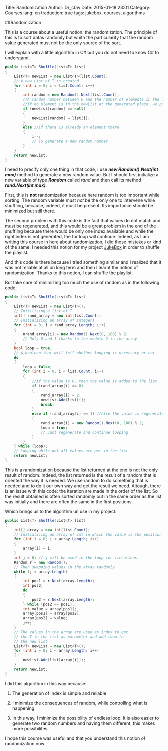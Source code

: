 Title: Randomization
Author: Dr_c0w
Date: 2015-01-18 23:01
Category: Courses
lang: en
traduction: true
tags: jukebox, courses, algorithms

##Randomization

This is a course about a useful notion: the randomization. The principle of
this is to sort datas randomly but whith the particularity that the random
value generated must not be the only source of the sort.

I will explain with a little algorithm in C\# but you do not need to know
C\# to understand.


```csharp
public List<T> Shuffle(List<T> list)
{
	List<T> newList = new List<T>(list.Count); 
	// A new List of T is created
	for (int i = 0; i < list.Count; i++)
	{
		int random = new Random().Next(list.Count); 
		//A random number between 0 and the number of elements in the list is generated
		//If no element is in the newList at the generated place, we put the ith there
		if (newList[random] == null)
		{
			newList[random] = list[i];
		}
		else //if there is already an element there
		{
			i--; 
			// To generate a new random number
		}
	}
	return newList;
}
```

I need to precify only one thing in that code, I use 
***new Random().Next(int max)*** method to generate a new random value. But
I should first initialize a new variable of type ***Random*** called *rand* 
and then call its method ***rand.Next(int max)***.

First, this is **not** randomization because here random is too important
while sorting. The random variable must *not* be the only one to intervene
while shuffling, because, indeed, it must be present. Its importance should
be minimized but still there.

The second problem with this code is the fact that values do not match and 
must be regenerated, and this would be a great problem in the end of the 
shuffling because there would be only one index available and while the right
index is not generated, the for loop will continue. Indeed, as I am writing
this course in here about randomization, I did those mistakes or kind of
the same. I needed this notion for my project [JukeBox]({filename}jukebox_en.md)
in order to shuffle the playlist.

And this code is there because I tried something similar and I realized that
it was not reliable at all on long term and then I learnt the notion
of randomization. Thanks to this notion, I can shuffle the playlist.

But take care of minimizing too much the use of random as in the following code:

```csharp
public List<T> Shuffle(List<T> list)
{
	List<T> newList = new List<T>();
	// Initilizing a list of T 
	int[] rand_array = new int[list.Count];
	// Initializing an array of integers
	for (int = 0; i < rand_array.Length; i++)
	{
		nrand_array[i] = new Random().Next(0, 100) % 2; 
		// Only 0 and 1 thanks to the modulo 2 in the array
	}
	bool loop = true; 
	// A boolean that will tell whether looping is necessary or not
	do
	{
		loop = false;
		for (int i = 0; i < list.Count; i++)
		{
			//if the value is 0, then the value is added to the list
			if (rand_array[i] == 0)
			{
				rand_array[i] = 2;
				newList.Add(list[i];
				break;
			}
			else if (rand_array[i] == 1) //else the value is regenerated
			{
				rand_array[i] = new Random().Next(0, 100) % 2;
				loop = true;
				// Just regenerate and continue looping
			}
		}
	} while (loop);
	// Looping while not all values are put in the list
	return newList;
}
```

This is a randomization because the list returned at the end is not the only 
result of random. Indeed, the list returned is the result of a random that is
oriented the way it is needed. We use random to do something that is needed
and to do it our own way and get the result we need. Altough, there is an
issue with this code: the iteration are made in the order of the list. So 
the result obtained is often sorted randomly but in the same order as the
list was initially and there are often the same in the first positions.

Which brings us to the algorithm un use in my project:


```csharp
public List<T> Shuffle(List<T> list)
{
	int[] array = new int[list.Count];
	// Initializing an array of int in which the value is the position
	for (int i = 0; i < array.Length; i++)
	{
		array[i] = i;
	}
	int j = 0; // j will be used in the loop for iterations
	Random r = new Random();
	// Then swapping values in the array randomly
	while (j < array.Length)
	{
		int pos1 = r.Next(array.Length);
		int pos2;
		do
		{
			pos2 = r.Next(array.Length);
		} while (pos2 == pos1);
		int value = array[pos1];
		array[pos1] = array[pos2];
		array[pos2] = value;
		j++;
	}
	// The values in the array are used as index to get
	// the T in the list as parameter and add them to
	// the new list
	List<T> newList = new List<T>();
	for (int i = 0; i < array.Length; i++)
	{
		newList.Add(list[array[i]]);
	}
	return newList;
}
```

I did this algorithm in this way because:

1. The generation of index is simple and reliable

2. I minimize the consequences of random, while controlling what is happening

3. In this way, I minimize the possibility of endless loop. It is also easier
to generate two random numbers and having them different, this makes more 
possibilites.

I hope this course was useful and that you understand this notion of 
randomization now.
